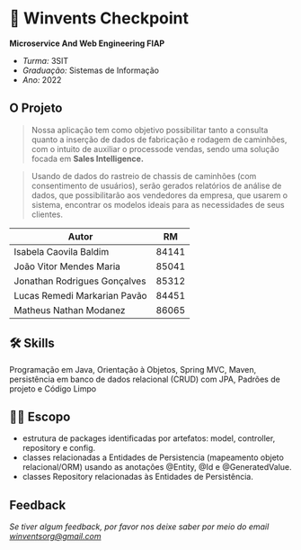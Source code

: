 
# 🦅 Winvents Checkpoint

**Microservice And Web Engineering FIAP**

* *Turma:* 3SIT 
* *Graduação:* Sistemas de Informação
* *Ano:* 2022



## O Projeto
> Nossa aplicação tem como objetivo possibilitar tanto a consulta quanto a inserção de dados de fabricação e rodagem de caminhões, com o intuito de auxiliar o processode vendas, sendo uma solução focada em **Sales Intelligence.** 

> Usando de dados do rastreio de chassis de caminhões (com consentimento de usuários), serão gerados relatórios de análise de dados, que possibilitarão aos vendedores da empresa, que usarem o sistema, encontrar os modelos ideais para as necessidades de seus clientes.


| Autor               | RM                                                |
| ----------------- | ---------------------------------------------------------------- |
| Isabela Caovila Baldim        | 84141 |
| João Vitor Mendes Maria       | 85041 |
| Jonathan Rodrigues Gonçalves  | 85312 |
| Lucas Remedi Markarian Pavão  | 84451 |
| Matheus Nathan Modanez        | 86065 |

## 🛠 Skills
Programação em Java, Orientação à Objetos, Spring MVC, Maven, persistência em banco de dados relacional (CRUD) com JPA, Padrões de projeto e Código Limpo

## 👩‍💻 Escopo

 * estrutura de packages identificadas por artefatos: model, controller, repository e config.
 * classes relacionadas a Entidades de Persistencia (mapeamento objeto relacional/ORM) usando as anotações @Entity, @Id e @GeneratedValue.
 * classes Repository relacionadas às Entidades de Persistência.
 
## Feedback

*Se tiver algum feedback, por favor nos deixe saber por meio do email winventsorg@gmail.com*

